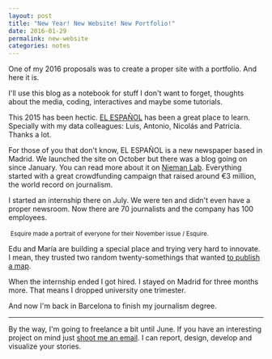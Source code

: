 ```yaml
---
layout: post
title: "New Year! New Website! New Portfolio!"
date: 2016-01-29
permalink: new-website
categories: notes
---
```

One of my 2016 proposals was to create a proper site with a portfolio. And here it is.

I'll use this blog as a notebook for stuff I don't want to forget, thoughts about the media, coding, interactives and maybe some tutorials.

This 2015 has been hectic. [EL ESPAÑOL](http://www.elespanol.com) has been a great place to learn. Specially with my data colleagues: Luis, Antonio, Nicolás and Patricia. Thanks a lot.

For those of you that don't know, EL ESPAÑOL is a new newspaper based in Madrid. We launched the site on October but there was a blog going on since January. You can read more about it on [Nieman Lab](http://www.niemanlab.org/2015/10/spanish-news-startup-el-espanol-carves-out-a-new-digital-space-while-competing-with-legacy-media/). Everything started with a great crowdfunding campaign that raised around €3 million, the  world record on journalism.

I started an internship there on July. We were ten and didn't even have a proper newsroom. Now there are 70 journalists and the company has 100 employees.

<div class="postImgQuote m-t-2 m-b-2">
    <img class="img-responsive" data-src="/images/posts/new-website/elespanol-esquire.png">
    <small>Esquire made a portrait of everyone for their November issue / Esquire.</small>
</div>

Edu and María are building a special place and trying very hard to innovate. I mean, they trusted two random twenty-somethings that wanted [to publish a map](/local-regional-elections).


When the internship ended I got hired. I stayed on Madrid for three months more. That means I dropped university one trimester.

And now I'm back in Barcelona to finish my journalism degree.

<hr />

By the way, I'm going to freelance a bit until June. If you have an interesting project on mind just [shoot me an email](mailto:m@martingonzalez.net). I can report, design, develop and visualize your stories.

